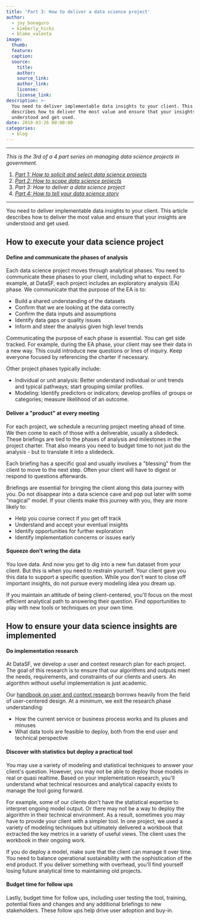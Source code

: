 ```yaml
---
title: 'Part 3: How to deliver a data science project'
author:
  - joy_bonaguro
  - kimberly_hicks
  - blake_valenta
image:
  thumb:
  feature:
  caption:
  source:
    title:
    author:
    source_link:
    author_link:
    license:
    license_link:
description: >-
  You need to deliver implementable data insights to your client. This article
  describes how to deliver the most value and ensure that your insights are
  understood and get used.
date: 2018-03-26 00:00:00
categories:
  - blog
---
```


---

*This is the 3rd of a 4 part series on managing data science projects in government.*

1. [*Part 1: How to solicit and select data science projects*](/blog/part-1-how-to-solicit-and-select-data-science-projects/)
2. [*Part 2: How to scope data science projects*](/blog/part-2-how-to-scope-data-science-projects/)
3. *Part 3: How to deliver a data science project*
4. [*Part 4: How to tell your data science story*](/blog/part-4-how-to-tell-your-data-science-story/)

---

You need to deliver implementable data insights to your client. This article describes how to deliver the most value and ensure that your insights are understood and get used.

## How to execute your data science project

#### **Define and communicate the phases of analysis**

Each data science project moves through analytical phases. You need to communicate these phases to your client, including what to expect. For example, at DataSF, each project includes an exploratory analysis (EA) phase. We communicate that the purpose of the EA is to:

* Build a shared understanding of the datasets
* Confirm that we are looking at the data correctly
* Confirm the data inputs and assumptions
* Identify data gaps or quality issues
* Inform and steer the analysis given high level trends

Communicating the purpose of each phase is essential. You can get side tracked. For example, during the EA phase, your client may see their data in a new way. This could introduce new questions or lines of inquiry. Keep everyone focused by referencing the charter if necessary.

Other project phases typically include:

* Individual or unit analysis: Better understand individual or unit trends and typical pathways; start grouping similar profiles.
* Modeling: Identify predictors or indicators; develop profiles of groups or categories; measure likelihood of an outcome.

#### **Deliver a "product" at every meeting**

For each project, we schedule a recurring project meeting ahead of time. We then come to each of those with a deliverable, usually a slidedeck. These briefings are tied to the phases of analysis and milestones in the project charter. That also means you need to budget time to not just do the analysis - but to translate it into a slidedeck.

Each briefing has a specific goal and usually involves a "blessing" from the client to move to the next step. Often your client will have to digest or respond to questions afterwards.

Briefings are essential for bringing the client along this data journey with you. Do not disappear into a data science cave and pop out later with some "magical" model. If your clients make this journey with you, they are more likely to:

* Help you course correct if you get off track
* Understand and accept your eventual insights
* Identify opportunities for further exploration
* Identify implementation concerns or issues early

#### **Squeeze don't wring the data**

You love data. And now you get to dig into a new fun dataset from your client. But this is when you need to restrain yourself. Your client gave you this data to support a specific question. While you don't want to close off important insights, do not pursue every modeling idea you dream up.

If you maintain an attitude of being client-centered, you'll focus on the most efficient analytical path to answering their question. Find opportunities to play with new tools or techniques on your own time.

## How to ensure your data science insights are implemented

#### **Do implementation research**

At DataSF, we develop a user and context research plan for each project. The goal of this research is to ensure that our algorithms and outputs meet the needs, requirements, and constraints of our clients and users. An algorithm without useful implementation is just academic.

Our [handbook on user and context research](https://docs.google.com/document/d/1sF3BwH4Z6yDZMoK-bAJ4CnopdmZ_TgdmqqBysHMAFCw/edit?usp=sharing) borrows heavily from the field of user-centered design. At a minimum, we exit the research phase understanding:

* How the current service or business process works and its pluses and minuses
* What data tools are feasible to deploy, both from the end user and technical perspective

#### **Discover with statistics but deploy a practical tool**

You may use a variety of modeling and statistical techniques to answer your client's question. However, you may not be able to deploy those models in real or quasi realtime. Based on your implementation research, you'll understand what technical resources and analytical capacity exists to manage the tool going forward.

For example, some of our clients don't have the statistical expertise to interpret ongoing model output. Or there may not be a way to deploy the algorithm in their technical environment. As a result, sometimes you may have to provide your client with a simpler tool. In one project, we used a variety of modeling techniques but ultimately delivered a workbook that extracted the key metrics in a variety of useful views. The client uses the workbook in their ongoing work.

If you do deploy a model, make sure that the client can manage it over time. You need to balance operational sustainability with the sophistication of the end product. If you deliver something with overhead, you'll find yourself losing future analytical time to maintaining old projects.

#### **Budget time for follow ups**

Lastly, budget time for follow ups, including user testing the tool, training, potential fixes and changes and any additional briefings to new stakeholders. These follow ups help drive user adoption and buy-in.
